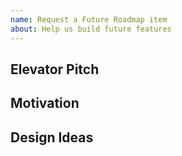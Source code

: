 ```yaml
---
name: Request a Future Roadmap item
about: Help us build future features
---
```


<!--
Welcome! Before creating a new issue:
* Search for relevant issues
* Look at ROADMAP.md to make sure we don't already want the same thing
* Follow the issue reporting guidelines:
https://jupyterlab.readthedocs.io/en/latest/getting_started/issue.html
-->

## Elevator Pitch
<!-- In no more than three sentences, what would you like to see implemented? -->

## Motivation
<!-- Why do you want this feature? -->

## Design Ideas
<!-- Share any kind of design ideas (e.g. ASCII art, links, screenshots) that might help us understand -->
